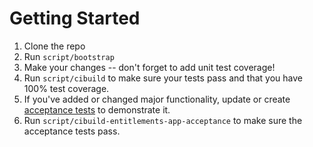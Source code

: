 # Getting Started

1. Clone the repo
2. Run `script/bootstrap`
3. Make your changes -- don't forget to add unit test coverage!
4. Run `script/cibuild` to make sure your tests pass and that you have 100% test coverage.
5. If you've added or changed major functionality, update or create [acceptance tests](/spec/acceptance) to demonstrate it.
6. Run `script/cibuild-entitlements-app-acceptance` to make sure the acceptance tests pass.
